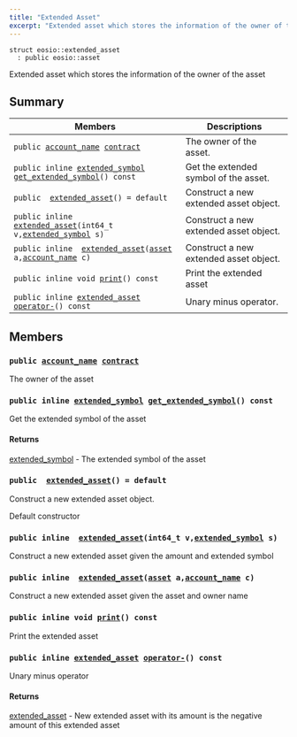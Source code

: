 ```yaml
---
title: "Extended Asset"
excerpt: "Extended asset which stores the information of the owner of the asset."
---
```

```
struct eosio::extended_asset
  : public eosio::asset
```

Extended asset which stores the information of the owner of the asset

## Summary

 Members                        | Descriptions                                
--------------------------------|---------------------------------------------
`public `[`account_name`](#account_name)` `[`contract`](#contract) | The owner of the asset.
`public inline `[`extended_symbol`](#extended_symbol)` `[`get_extended_symbol`](#get_extended_symbol)`() const` | Get the extended symbol of the asset.
`public  `[`extended_asset`](#extended_asset)`() = default` | Construct a new extended asset object.
`public inline  `[`extended_asset`](#extended_asset)`(int64_t v,`[`extended_symbol`](#extended_symbol)` s)` | Construct a new extended asset object.
`public inline  `[`extended_asset`](#extended_asset)`(`[`asset`](#asset)` a,`[`account_name`](#account_name)` c)` | Construct a new extended asset object.
`public inline void `[`print`](#print)`() const` | Print the extended asset
`public inline `[`extended_asset`](#extended_asset)` `[`operator-`](#operator-)`() const` | Unary minus operator.

## Members

### `public `[`account_name`](#account_name)` `[`contract`](#contract)

The owner of the asset

### `public inline `[`extended_symbol`](#extended_symbol)` `[`get_extended_symbol`](#get_extended_symbol)`() const`

Get the extended symbol of the asset

#### Returns
[extended_symbol](#extended_symbol) - The extended symbol of the asset

### `public  `[`extended_asset`](#extended_asset)`() = default`

Construct a new extended asset object.

Default constructor

### `public inline  `[`extended_asset`](#extended_asset)`(int64_t v,`[`extended_symbol`](#extended_symbol)` s)`

Construct a new extended asset given the amount and extended symbol

### `public inline  `[`extended_asset`](#extended_asset)`(`[`asset`](#asset)` a,`[`account_name`](#account_name)` c)`

Construct a new extended asset given the asset and owner name

### `public inline void `[`print`](#print)`() const`

Print the extended asset

### `public inline `[`extended_asset`](#extended_asset)` `[`operator-`](#operator-)`() const`

Unary minus operator

#### Returns
[extended_asset](#extended_asset) - New extended asset with its amount is the negative amount of this extended asset